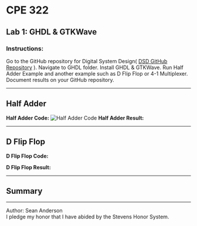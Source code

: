 # CPE 322
## Lab 1: GHDL & GTKWave
### Instructions:
Go to the GitHub repository for Digital System Design( 
[DSD GitHub Repository](https://github.com/kevinwlu/dsd.git)
). Navigate to GHDL folder. Install GHDL & GTKWave. Run Half Adder Example and another example such as D Flip Flop or 4-1 Multiplexer. 
Document results on your GitHub repository. 

---

## Half Adder
**Half Adder Code:**
![Half Adder Code](https://github.com/Sanderson1205/Labs/Lab1/Lab1Images/HalfAdderCode.png)
**Half Adder Result:**


---
## D Flip Flop
**D Flip Flop Code:**

**D Flip Flop Result:**


---

## Summary


---
Author: Sean Anderson </br>
I pledge my honor that I have abided by the Stevens Honor System.
